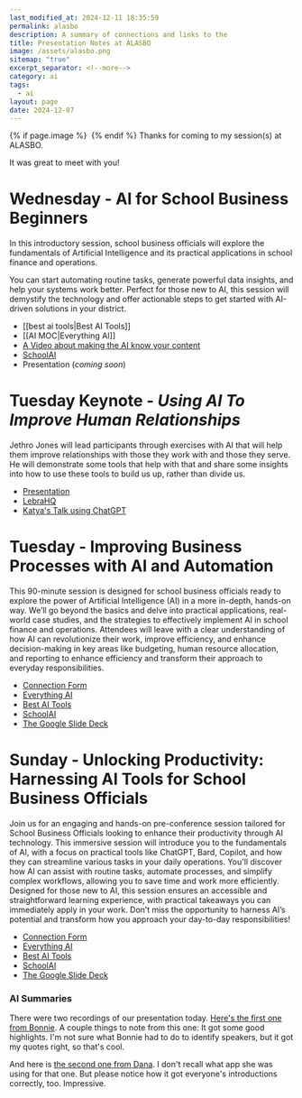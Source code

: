```yaml
---
last_modified_at: 2024-12-11 18:35:59
permalink: alasbo
description: A summary of connections and links to the
title: Presentation Notes at ALASBO
image: /assets/alasbo.png
sitemap: "true"
excerpt_separator: <!--more-->
category: ai
tags:
  - ai
layout: page
date: 2024-12-07
---
```



{% if page.image %} <img src="{{ page.image }}" alt=""> {% endif %}
Thanks for coming to my session(s) at ALASBO. 

It was great to meet with you!
# Wednesday - **AI for School Business Beginners**
In this introductory session, school business officials will explore the fundamentals of Artificial Intelligence and its practical applications in school finance and operations.

You can start automating routine tasks, generate powerful data insights, and help your systems work better. Perfect for those new to AI, this session will demystify the technology and offer actionable steps to get started with AI-driven solutions in your district.

- [[best ai tools|Best AI Tools]]
- [[AI MOC|Everything AI]]
- [A Video about making the AI know your content](https://youtu.be/Mo8xYoel2mw)
- [SchoolAI](https://app.schoolai.com/sign-up-invite?invitedBy=user_2TfkAQGPA5YbCR7KXBhRQ4S1Uyx)
- Presentation (*coming soon*)

# Tuesday Keynote - _Using AI To Improve Human Relationships_
Jethro Jones will lead participants through exercises with AI that will help them improve relationships with those they work with and those they serve. He will demonstrate some tools that help with that and share some insights into how to use these tools to build us up, rather than divide us.
- [Presentation](https://www.dropbox.com/scl/fi/u65nyag66sjmlhke291xl/ALASBO-AI-Keynote.pdf?rlkey=5nk1wpdokk5yyv7gj067xqqqw&dl=0)
- [LebraHQ](https://lebrahq.com)
- [Katya's Talk using ChatGPT](https://chatgpt.com/share/60a9e11a-768c-4be5-9a01-7da5118d072f)

# Tuesday - **Improving Business Processes with AI and Automation**
This 90-minute session is designed for school business officials ready to explore the power of Artificial Intelligence (AI) in a more in-depth, hands-on way. We’ll go beyond the basics and delve into practical applications, real-world case studies, and the strategies to effectively implement AI in school finance and operations. Attendees will leave with a clear understanding of how AI can revolutionize their work, improve efficiency, and enhance decision-making in key areas like budgeting, human resource allocation, and reporting to enhance efficiency and transform their approach to everyday responsibilities.
- [Connection Form](https://forms.gle/SCMqLuKk8CrkPJHy6)
- [Everything AI](https://jethro.site/ai)
- [Best AI Tools](https://jethro.site/best-ai-tools)
- [SchoolAI](https://app.schoolai.com/sign-up-invite?invitedBy=user_2TfkAQGPA5YbCR7KXBhRQ4S1Uyx)
- [The Google Slide Deck](https://docs.google.com/presentation/d/1Z5F4k7PUjbqzjA08KdKv4_KxMQV-MIgCXfCM-fWmYgc/edit?usp=sharing)

# Sunday - Unlocking Productivity: Harnessing AI Tools for School Business Officials
Join us for an engaging and hands-on pre-conference session tailored for School Business Officials looking to enhance their productivity through AI technology. This immersive session will introduce you to the fundamentals of AI, with a focus on practical tools like ChatGPT, Bard, Copilot, and how they can streamline various tasks in your daily operations. You'll discover how AI can assist with routine tasks, automate processes, and simplify complex workflows, allowing you to save time and work more efficiently. Designed for those new to AI, this session ensures an accessible and straightforward learning experience, with practical takeaways you can immediately apply in your work. Don’t miss the opportunity to harness AI’s potential and transform how you approach your day-to-day responsibilities!

- [Connection Form](https://forms.gle/SCMqLuKk8CrkPJHy6)
- [Everything AI](https://jethro.site/ai)
- [Best AI Tools](https://jethro.site/best-ai-tools)
- [SchoolAI](https://app.schoolai.com/sign-up-invite?invitedBy=user_2TfkAQGPA5YbCR7KXBhRQ4S1Uyx)
- [The Google Slide Deck](https://docs.google.com/presentation/d/1Z5F4k7PUjbqzjA08KdKv4_KxMQV-MIgCXfCM-fWmYgc/edit?usp=sharing)

### AI Summaries
There were two recordings of our presentation today. [Here's the first one from Bonnie](https://www.dropbox.com/scl/fi/aoakgncda958ddkcj2dx4/12-08_Lecture_AI_in_Education_-_Integration_and_Problem_Solving.pdf?rlkey=cmwbbfi006e0q9uumhjxtnu7i&dl=0). A couple things to note from this one: It got some good highlights. I'm not sure what Bonnie had to do to identify speakers, but it got my quotes right, so that's cool. 

And here is [the second one from Dana](https://www.dropbox.com/scl/fi/gt4pl6qt2z8z1r1oirs25/12-08-AI-Lecture-Notes-from-Dana.pdf?rlkey=qbn2r68315xv55e7hhbemjvr9&st=w0yly0uc&dl=0). I don't recall what app she was using for that one. But please notice how it got everyone's introductions correctly, too. Impressive. 
